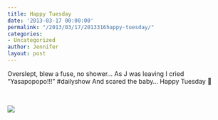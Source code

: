 ```yaml
---
title: Happy Tuesday
date: '2013-03-17 00:00:00'
permalink: "/2013/03/17/2013316happy-tuesday/"
categories:
- Uncategorized
author: Jennifer
layout: post
---
```


Overslept, blew a fuse, no shower&#8230; As J was leaving I cried &#8220;Yasapopopo!!!&#8221; #dailyshow And scared the baby&#8230; Happy Tuesday 🙂

<div>
  <span style="font-size: 13px; line-height: 18px; font-family: 'lucida grande', tahoma, verdana, arial, sans-serif; letter-spacing: normal; text-align: left; "><br /></span>
</div>

<div class="photoUnit clearfix" style="margin-top: 0px; margin-right: -15px; margin-left: -15px; position: relative; font-family: 'lucida grande', tahoma, verdana, arial, sans-serif; font-size: 11px; letter-spacing: normal; line-height: 14px; text-align: left; ">
  <div class="_53s uiScaledThumb photo photoWidth1" data-cropped="1" data-gt="{&quot;fbid&quot;:&quot;4931581286204&quot;}" style="position: relative; float: left; ">
    <a class="_6i9" href="http://www.facebook.com/photo.php?fbid=4931581286204&set=a.3424602132667.2139288.1198661308&type=1&relevant_count=1" rel="theater" ajaxify="http://www.facebook.com/photo.php?fbid=4931581286204&set=a.3424602132667.2139288.1198661308&type=1&relevant_count=1&src=https%3A%2F%2Fsphotos-a.xx.fbcdn.net%2Fhphotos-prn1%2F74487_4931581286204_1089223630_n.jpg&size=640%2C480&theater" style="color: rgb(59, 89, 152); cursor: pointer; "></a>
  </div>
</div>

<div class="image-gallery-wrapper">
  <p>
    <img src="http://static1.squarespace.com/static/50db6bb3e4b015296cd43789/50dfa5b1e4b0dc6320e0b5ea/51451b2fe4b0e599fc6bfdf1/1363551154054/2013-02-25+15.41.44.jpg.44.jpg?format=original" />
  </p>
</div>
